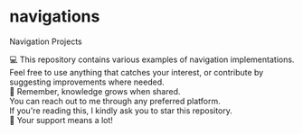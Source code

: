 # navigations
Navigation Projects


💻  This repository contains various examples of navigation implementations. <br>
    Feel free to use anything that catches your interest, or contribute by suggesting improvements where needed. <br>
👊  Remember, knowledge grows when shared. <br>
    You can reach out to me through any preferred platform. <br>
    If you're reading this, I kindly ask you to star this repository. <br>
🦾  Your support means a lot!<br>
